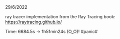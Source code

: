 29/6/2022

ray tracer implementation from the Ray Tracing book: https://raytracing.github.io/

Time: 6684.5s -> 1h51min24s (O_O)! #panic#
